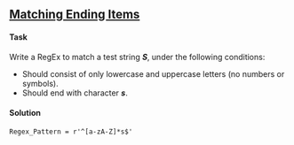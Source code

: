 ## [Matching Ending Items](https://www.hackerrank.com/challenges/matching-ending-items/problem)

#### Task

Write a RegEx to match a test string ***S***, under the following conditions: 

- Should consist of only lowercase and uppercase letters (no numbers or symbols).
- Should end with character ***s***.

#### Solution

`Regex_Pattern = r'^[a-zA-Z]*s$'`
